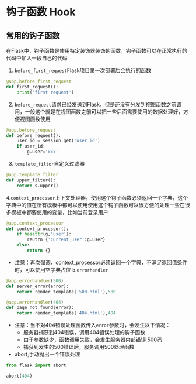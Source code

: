# 钩子函数 Hook
## 常用的钩子函数
在Flask中，钩子函数是使用特定装饰器装饰的函数，钩子函数可以在正常执行的代码中加入一段自己的代码

1. `before_first_request`Flask项目第一次部署后会执行的函数
```python
@app.before_first_request
def first_request():
    print('first request')
```
2. `before_request`请求已经发送到Flask，但是还没有分发到视图函数之前调用，一般这个就是在视图函数之前可以把一些后面需要使用的数据处理好，方便视图函数使用
```python
@app.before_request
def before_request():
    user_id = session.get('user_id')
    if user_id:
        g.user='xxx'
```
3. `template_filter`自定义过滤器
```python
@app.template_filter
def upper_filter():
    return s.upper()
```
4.`context_processor`上下文处理器，使用这个钩子函数必须返回一个字典，这个字典中的值在所有模板中都可以使用使用这个钩子函数可以很方便的处理一些在很多模板中都要使用的变量，比如当前登录用户
```python
@app.context_processor
def context_processor():
    if hasattr(g,'user'):
        reutrn {'current_user':g.user}
    else:
        return {}
```
- 注意：再次强调，context_processor必须返回一个字典，不满足返回值条件时，可以使用空字典占位
5.`errorhandler`
```python
@app.errorhandler(500)
def server_error(error):
    return render_template('500.html'),500

@app.errorhandler(404)
def page_not_found(error):
    return render_template('404.html'),404
```
- 注意：当不对404错误处理函数传入`error`参数时，会发生以下情况：
    - 服务器捕获到404错误，调用404错误处理的钩子函数
    - 由于参数缺少，函数调用失败，会发生服务器内部错误 500码
    - 捕获到发生的500错误后，服务调用500处理函数
- abort,手动抛出一个错误处理
```python
from flask import abort

abort(404)
```
